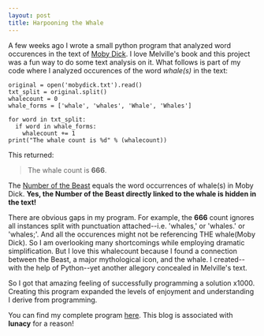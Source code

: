 ```yaml
---
layout: post
title: Harpooning the Whale
---
```


A few weeks ago I wrote a small python program that analyzed word occurences in the text of [Moby Dick](https://www.gutenberg.org/files/2701/2701-h/2701-h.htm). I love Melville's book and this project was a fun way to do some text analysis on it. What follows is part of my code where I analyzed occurences of the word *whale(s)* in the text:

    original = open('mobydick.txt').read()
    txt_split = original.split()
    whalecount = 0
    whale_forms = ['whale', 'whales', 'Whale', 'Whales']

    for word in txt_split:
      if word in whale_forms:
        whalecount += 1
    print("The whale count is %d" % (whalecount))

This returned:

>The whale count is **666**.

The [Number of the Beast](https://en.wikipedia.org/wiki/Number_of_the_Beast) equals the word occurrences of whale(s) in Moby Dick. **Yes, the Number of the Beast directly linked to the whale is hidden in the text!** 

There are obvious gaps in my program. For example, the **666** count ignores all instances split with punctuation attached--i.e. 'whales,' or 'whales.' or 'whales;'. And all the occurences might not be referencing THE whale(Moby Dick). So I am overlooking many shortcomings while employing dramatic simplification. But I love this whalecount because I found a connection between the Beast, a major mythological icon, and the whale. I created--with the help of Python--yet another allegory concealed in Melville's text.

So I got that amazing feeling of successfully programming a solution x1000. Creating this program expanded the levels of enjoyment and understanding I derive from programming.

You can find my complete program [here](https://github.com/luna-c/moby-dick-word-analysis). This blog is associated with **lunacy** for a reason!

